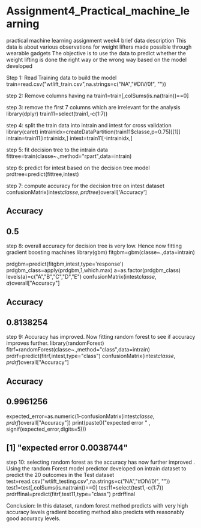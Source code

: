 # Assignment4_Practical_machine_learning
practical machine learning assignment week4
brief data description
This data is about various observations for weight lifters made possible through wearable gadgets The objective is to use the data to predict whether the weight lifting is done the right way or the wrong way based on the model developed

Step 1: Read Training data to build the model
train=read.csv("wtlift_train.csv",na.strings=c("NA","#DIV/0!", ""))

step 2: Remove columns having na
train1=train[,colSums(is.na(train))==0]

step 3: remove the first 7 columns which are irrelevant for the analysis
library(dplyr)
train11=select(train1,-c(1:7))

step 4: split the train data into intrain and intest for cross validation
library(caret)
intrainidx=createDataPartition(train11$classe,p=0.75)[[1]]
intrain=train11[intrainidx,]
intest=train11[-intrainidx,]

step 5: fit decision tree to the intrain data
fittree=train(classe~.,method="rpart",data=intrain)

step 6: predict for intest based on the decision tree model
prdtree=predict(fittree,intest)

step 7: compute accuracy for the decision tree on intest dataset
confusionMatrix(intest$classe,prdtree)$overall['Accuracy']
## Accuracy 
##      0.5

step 8: overall accuracy for decision tree is very low. Hence now fitting gradient boosting machines
library(gbm)
fitgbm=gbm(classe~.,data=intrain)

prdgbm=predict(fitgbm,intest,type='response')
prdgbm_class=apply(prdgbm,1,which.max)
a=as.factor(prdgbm_class)
levels(a)=c("A","B","C","D","E")
confusionMatrix(intest$classe,a)$overall["Accuracy"]
##  Accuracy 
## 0.8138254

step 9: Accuracy has improved. Now fitting random forest to see if accuracy improves further.
library(randomForest)
fitrf=randomForest(classe~.,method="class",data=intrain)
prdrf=predict(fitrf,intest,type="class")
confusionMatrix(intest$classe,prdrf)$overall["Accuracy"]
##  Accuracy 
## 0.9961256
expected_error=as.numeric(1-confusionMatrix(intest$classe,prdrf)$overall["Accuracy"])
print(paste0("expected error   " , signif(expected_error,digits=5)))
## [1] "expected error   0.0038744"
step 10: selecting random forest as the accuracy has now further improved .
Using the random Forest model predictor developed on intrain dataset to predict the 20 outcomes in the Test dataset
test=read.csv("wtlift_testing.csv",na.strings=c("NA","#DIV/0!", ""))
test1=test[,colSums(is.na(train))==0]
test11=select(test1,-c(1:7))
prdrffinal=predict(fitrf,test11,type="class")
prdrffinal

Conclusion: In this dataset, random forest method predicts with very high accuracy levels gradient boosting method also predicts with reasonably good accuracy levels.



